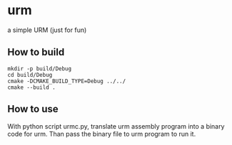 # urm
a simple URM (just for fun)

## How to build

    mkdir -p build/Debug
    cd build/Debug
    cmake -DCMAKE_BUILD_TYPE=Debug ../../
    cmake --build . 
    
## How to use

With python script urmc.py, translate urm assembly program into a binary code for urm. Than pass the binary file to urm program to run it.
